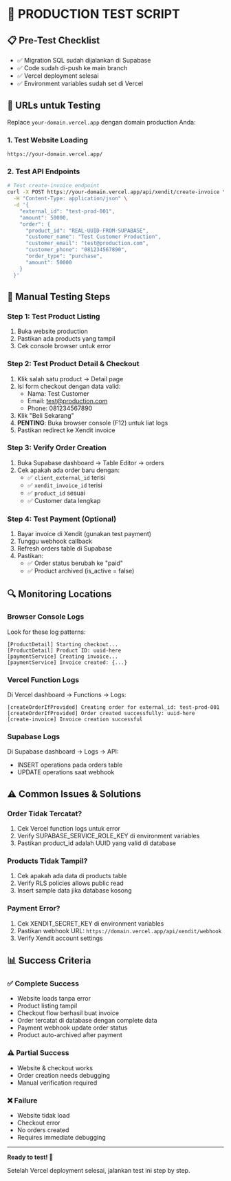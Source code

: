 # 🧪 PRODUCTION TEST SCRIPT

## 📋 Pre-Test Checklist
- ✅ Migration SQL sudah dijalankan di Supabase
- ✅ Code sudah di-push ke main branch  
- ✅ Vercel deployment selesai
- ✅ Environment variables sudah set di Vercel

## 🔗 URLs untuk Testing
Replace `your-domain.vercel.app` dengan domain production Anda:

### 1. Test Website Loading
```
https://your-domain.vercel.app/
```

### 2. Test API Endpoints
```bash
# Test create-invoice endpoint
curl -X POST https://your-domain.vercel.app/api/xendit/create-invoice \
  -H "Content-Type: application/json" \
  -d '{
    "external_id": "test-prod-001",
    "amount": 50000,
    "order": {
      "product_id": "REAL-UUID-FROM-SUPABASE",
      "customer_name": "Test Customer Production",
      "customer_email": "test@production.com",
      "customer_phone": "081234567890",
      "order_type": "purchase",
      "amount": 50000
    }
  }'
```

## 🛒 Manual Testing Steps

### Step 1: Test Product Listing
1. Buka website production
2. Pastikan ada products yang tampil
3. Cek console browser untuk error

### Step 2: Test Product Detail & Checkout
1. Klik salah satu product → Detail page
2. Isi form checkout dengan data valid:
   - Nama: Test Customer
   - Email: test@production.com  
   - Phone: 081234567890
3. Klik "Beli Sekarang"
4. **PENTING**: Buka browser console (F12) untuk liat logs
5. Pastikan redirect ke Xendit invoice

### Step 3: Verify Order Creation
1. Buka Supabase dashboard → Table Editor → orders
2. Cek apakah ada order baru dengan:
   - ✅ `client_external_id` terisi
   - ✅ `xendit_invoice_id` terisi
   - ✅ `product_id` sesuai
   - ✅ Customer data lengkap

### Step 4: Test Payment (Optional)
1. Bayar invoice di Xendit (gunakan test payment)
2. Tunggu webhook callback
3. Refresh orders table di Supabase
4. Pastikan:
   - ✅ Order status berubah ke "paid" 
   - ✅ Product archived (is_active = false)

## 🔍 Monitoring Locations

### Browser Console Logs
Look for these log patterns:
```
[ProductDetail] Starting checkout...
[ProductDetail] Product ID: uuid-here
[paymentService] Creating invoice...
[paymentService] Invoice created: {...}
```

### Vercel Function Logs
Di Vercel dashboard → Functions → Logs:
```
[createOrderIfProvided] Creating order for external_id: test-prod-001
[createOrderIfProvided] Order created successfully: uuid-here
[create-invoice] Invoice creation successful
```

### Supabase Logs
Di Supabase dashboard → Logs → API:
- INSERT operations pada orders table
- UPDATE operations saat webhook

## ⚠️ Common Issues & Solutions

### Order Tidak Tercatat?
1. Cek Vercel function logs untuk error
2. Verify SUPABASE_SERVICE_ROLE_KEY di environment variables
3. Pastikan product_id adalah UUID yang valid di database

### Products Tidak Tampil?
1. Cek apakah ada data di products table
2. Verify RLS policies allows public read
3. Insert sample data jika database kosong

### Payment Error?
1. Cek XENDIT_SECRET_KEY di environment variables
2. Pastikan webhook URL: `https://domain.vercel.app/api/xendit/webhook`
3. Verify Xendit account settings

## 📊 Success Criteria

### ✅ Complete Success
- Website loads tanpa error
- Product listing tampil
- Checkout flow berhasil buat invoice
- Order tercatat di database dengan complete data
- Payment webhook update order status
- Product auto-archived after payment

### ⚠️ Partial Success  
- Website & checkout works
- Order creation needs debugging
- Manual verification required

### ❌ Failure
- Website tidak load
- Checkout error
- No orders created
- Requires immediate debugging

---

**Ready to test! 🚀**

Setelah Vercel deployment selesai, jalankan test ini step by step.
